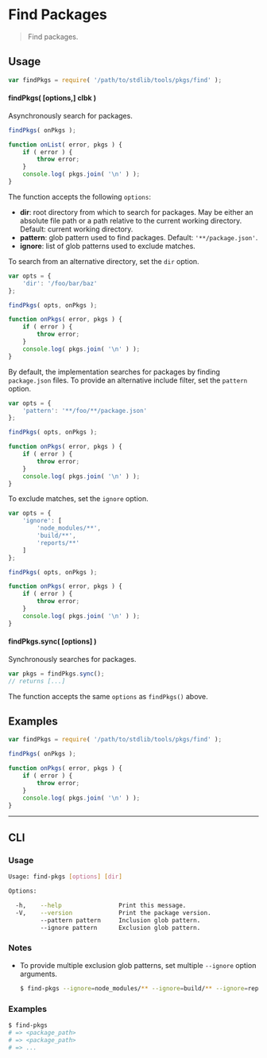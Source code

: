 # Find Packages

> Find packages.


<!-- <usage> -->

## Usage

``` javascript
var findPkgs = require( '/path/to/stdlib/tools/pkgs/find' );
```

#### findPkgs( \[options,\] clbk )

Asynchronously search for packages.

``` javascript
findPkgs( onPkgs );

function onList( error, pkgs ) {
    if ( error ) {
        throw error;
    }
    console.log( pkgs.join( '\n' ) );
}
```

The function accepts the following `options`:

* __dir__: root directory from which to search for packages. May be either an absolute file path or a path relative to the current working directory. Default: current working directory.
* __pattern__: glob pattern used to find packages. Default: `'**/package.json'`.
* __ignore__: list of glob patterns used to exclude matches.

To search from an alternative directory, set the `dir` option.

``` javascript
var opts = {
    'dir': '/foo/bar/baz'
};

findPkgs( opts, onPkgs );

function onPkgs( error, pkgs ) {
    if ( error ) {
        throw error;
    }
    console.log( pkgs.join( '\n' ) );
}
```

By default, the implementation searches for packages by finding `package.json` files. To provide an alternative include filter, set the `pattern` option.

``` javascript
var opts = {
    'pattern': '**/foo/**/package.json'
};

findPkgs( opts, onPkgs );

function onPkgs( error, pkgs ) {
    if ( error ) {
        throw error;
    }
    console.log( pkgs.join( '\n' ) );
}
```

To exclude matches, set the `ignore` option.

``` javascript
var opts = {
    'ignore': [
        'node_modules/**',
        'build/**',
        'reports/**'
    ]
};

findPkgs( opts, onPkgs );

function onPkgs( error, pkgs ) {
    if ( error ) {
        throw error;
    }
    console.log( pkgs.join( '\n' ) );
}
```


#### findPkgs.sync( \[options\] )

Synchronously searches for packages.

``` javascript
var pkgs = findPkgs.sync();
// returns [...]
```

The function accepts the same `options` as `findPkgs()` above.

<!-- </usage> -->


<!-- <examples> -->

## Examples

``` javascript
var findPkgs = require( '/path/to/stdlib/tools/pkgs/find' );

findPkgs( onPkgs );

function onPkgs( error, pkgs ) {
    if ( error ) {
        throw error;
    }
    console.log( pkgs.join( '\n' ) );
}
```

<!-- </examples> -->


<!-- <cli> -->

---

## CLI

<!-- <usage> -->

### Usage

``` bash
Usage: find-pkgs [options] [dir]

Options:

  -h,    --help                Print this message.
  -V,    --version             Print the package version.
         --pattern pattern     Inclusion glob pattern.
         --ignore pattern      Exclusion glob pattern.
```

<!-- </usage> -->


<!-- <notes> -->

### Notes

* To provide multiple exclusion glob patterns, set multiple `--ignore` option arguments.

  ``` bash
  $ find-pkgs --ignore=node_modules/** --ignore=build/** --ignore=reports/**
  ```

<!-- </notes> -->


<!-- <examples> -->

### Examples

``` bash
$ find-pkgs
# => <package_path>
# => <package_path>
# => ...
```

<!-- </examples> -->

<!-- </cli> -->


<!-- <links> -->

<!-- </links> -->
